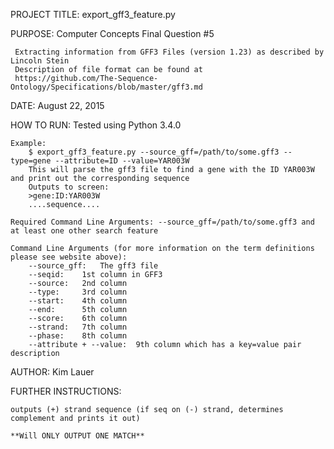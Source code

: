 PROJECT TITLE: export_gff3_feature.py 

PURPOSE: Computer Concepts Final Question #5

	 Extracting information from GFF3 Files (version 1.23) as described by Lincoln Stein
	 Description of file format can be found at 
	 https://github.com/The-Sequence-Ontology/Specifications/blob/master/gff3.md 

DATE: August 22, 2015

HOW TO RUN: Tested using Python 3.4.0

    Example:
        $ export_gff3_feature.py --source_gff=/path/to/some.gff3 --type=gene --attribute=ID --value=YAR003W
        This will parse the gff3 file to find a gene with the ID YAR003W and print out the corresponding sequence
        Outputs to screen:              
		>gene:ID:YAR003W
		....sequence....		

    Required Command Line Arguments: --source_gff=/path/to/some.gff3 and at least one other search feature
                                     
    Command Line Arguments (for more information on the term definitions please see website above):
        --source_gff:	The gff3 file
        --seqid:	1st column in GFF3 
        --source:	2nd column
        --type:		3rd column
        --start:	4th column
        --end:		5th column
        --score:	6th column
        --strand:	7th column
        --phase:	8th column
        --attribute + --value:	9th column which has a key=value pair description

AUTHOR: Kim Lauer

FURTHER INSTRUCTIONS:

	outputs (+) strand sequence (if seq on (-) strand, determines complement and prints it out)
	
	**Will ONLY OUTPUT ONE MATCH**
